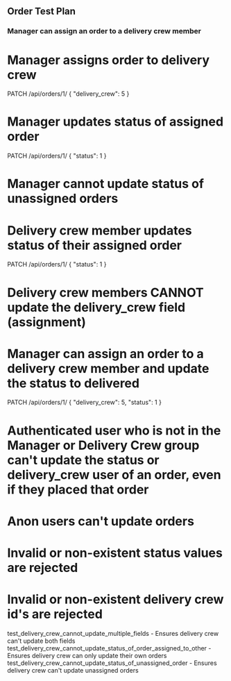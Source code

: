## Order Test Plan

### Manager can assign an order to a delivery crew member
# Manager assigns order to delivery crew
PATCH /api/orders/1/
{
  "delivery_crew": 5
}

# Manager updates status of assigned order
PATCH /api/orders/1/
{
  "status": 1
}

# Manager cannot update status of unassigned orders

# Delivery crew member updates status of their assigned order
PATCH /api/orders/1/
{
  "status": 1
}

# Delivery crew members CANNOT update the delivery_crew field (assignment)

# Manager can assign an order to a delivery crew member and update the status to delivered
PATCH /api/orders/1/
{
  "delivery_crew": 5,
  "status": 1
}

# Authenticated user who is not in the Manager or Delivery Crew group can't update the status or delivery_crew user of an order, even if they placed that order

# Anon users can't update orders

# Invalid or non-existent status values are rejected

# Invalid or non-existent delivery crew id's are rejected

test_delivery_crew_cannot_update_multiple_fields - Ensures delivery crew can't update both fields
test_delivery_crew_cannot_update_status_of_order_assigned_to_other - Ensures delivery crew can only update their own orders
test_delivery_crew_cannot_update_status_of_unassigned_order - Ensures delivery crew can't update unassigned orders